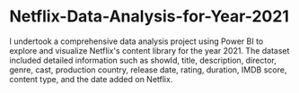 # Netflix-Data-Analysis-for-Year-2021
I undertook a comprehensive data analysis project using Power BI to explore and visualize Netflix's content library for the year 2021. The dataset included detailed information such as showId, title, description, director, genre, cast, production country, release date, rating, duration, IMDB score, content type, and the date added on Netflix.

